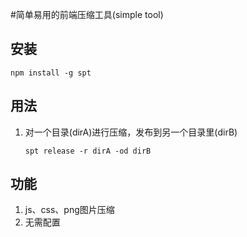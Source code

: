 #简单易用的前端压缩工具(simple tool)

## 安装

```shell
npm install -g spt
```

## 用法

1. 对一个目录(dirA)进行压缩，发布到另一个目录里(dirB)

    ```shell
    spt release -r dirA -od dirB
    ```

## 功能

1. js、css、png图片压缩
1. 无需配置
